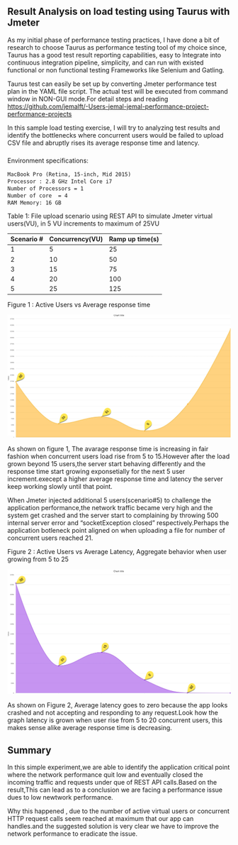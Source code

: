 ## Result Analysis on load testing using Taurus with Jmeter

As my initial phase of performance testing practices, I have done a bit of research to choose Taurus as performance testing tool of my choice since, 
Taurus has a good test result reporting capabilities, easy to Integrate into continuous integration pipeline, simplicity, and can run with existed functional
or non functional testing Frameworks like Selenium and Gatling.

Taurus test can easily be set up by converting Jmeter performance test plan in the YAML file script.
The actual test will be executed from command window in NON-GUI mode.For detail steps and reading https://github.com/jemalft/-Users-jemal-jemal-performance-project-performance-projects

In this sample load testing exercise, I will try to analyzing test results and identify the bottlenecks where concurrent users would be failed to upload CSV file and abruptly rises its average response time and latency.
###
Environment specifications:

```
MacBook Pro (Retina, 15-inch, Mid 2015)
Processor : 2.8 GHz Intel Core i7
Number of Processors = 1 
Number of core  = 4
RAM Memory: 16 GB
```

Table 1: File upload scenario using REST API to simulate Jmeter virtual users(VU), in 5 VU increments to maximum of 25VU

|Scenario #| Concurrency(VU)	| Ramp up time(s)
---------- |---------------   |----------------
|1	       | 5 	              | 25
|2	       | 10 	            | 50
|3	       | 15 	            | 75
|4	       | 20 	            | 100
|5	       | 25	              | 125

Figure 1 : Active Users vs Average response time 

![alt png](https://github.com/jemalft/-Users-jemal-jemal-performance-project-performance-projects/blob/master/Average-response-time.png)

As shown on figure 1, The avarage response time is increasing in fair fashion when concurrent users load rise from 5 to 15.However after the load grown beyond 15 users,the server start behaving differently and the response time start growing exponsetially for the next 5 user increment.execept a higher average response time and latency the server keep working slowly until that point.

When Jmeter injected additional 5 users(scenario#5) to challenge the application performance,the network traffic became very high and the system get crashed and the server start to complaining by throwing 500 internal server error and “socketException closed” respectively.Perhaps the application botleneck point aligned on when uploading a file for number of concurrent users reached 21.

Figure 2 :  Active Users vs Average Latency, Aggregate behavior when user growing from 5 to 25

![alt png](https://github.com/jemalft/-Users-jemal-jemal-performance-project-performance-projects/blob/master/Simulation-latency.png)


As shown on Figure 2, Average latency goes to zero because the app looks crashed and not accepting and responding to any request.Look how the graph latency is grown when user rise from 5 to 20 concurrent users, this makes sense alike average response time is decreasing.

## Summary

In this simple experiment,we are able to identify the application critical point where the network performance quit low and eventually closed the incoming traffic and requests under que of REST API calls.Based on the result,This can lead as to a conclusion we are facing a performance issue dues to low newtwork performance.

Why this happened , due to the number of active virtual users or concurrent HTTP request calls seem reached at maximum that our app can handles.and the suggested solution is very clear we have to improve the network performance to eradicate the issue. 

